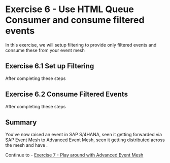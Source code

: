 # Exercise 6 - Use HTML Queue Consumer and consume filtered events

In this exercise, we will setup filtering to provide only filtered events and consume these from your event mesh

## Exercise 6.1 Set up Filtering

After completing these steps 

## Exercise 6.2 Consume Filtered Events

After completing these steps 

## Summary

You've now raised an event in SAP S/4HANA, seen it getting forwarded via SAP Event Mesh to Advanced Event Mesh, seen it getting distributed across the mesh and have .

Continue to - [Exercise 7 - Play around with Advanced Event Mesh](../ex7/README.md)


